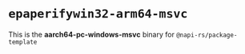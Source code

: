 # `epaperifywin32-arm64-msvc`

This is the **aarch64-pc-windows-msvc** binary for `@napi-rs/package-template`
